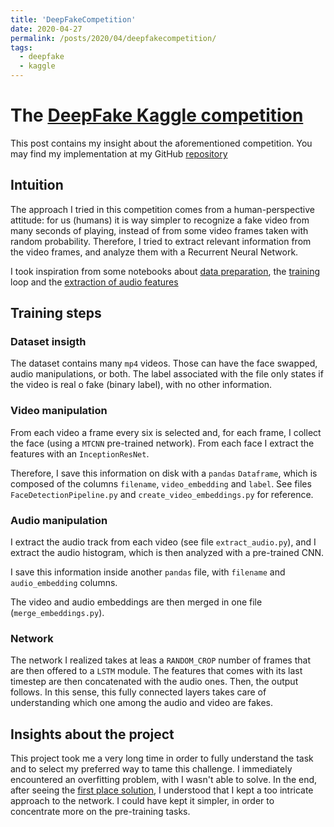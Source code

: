 ```yaml
---
title: 'DeepFakeCompetition'
date: 2020-04-27
permalink: /posts/2020/04/deepfakecompetition/
tags:
  - deepfake
  - kaggle
---
```


# The [DeepFake Kaggle competition](https://www.kaggle.com/c/deepfake-detection-challenge/)
This post contains my insight about the aforementioned competition. You may find my implementation at my GitHub [repository](https://github.com/mawanda-jun/DeepFakeDetection/)

## Intuition
The approach I tried in this competition comes from a human-perspective attitude: for us (humans) it is way simpler to recognize a fake video from many seconds of playing, instead of from some video frames taken with random probability. Therefore, I tried to extract relevant information from the video frames, and analyze them with a Recurrent Neural Network.

I took inspiration from some notebooks about [data preparation](https://www.kaggle.com/phunghieu/deepfake-detection-data-preparation-baseline), the [training](https://www.kaggle.com/phunghieu/deepfake-detection-training-baseline) loop and the [extraction of audio features](https://www.kaggle.com/cookiecs/resnext-audio-video/)

## Training steps
### Dataset insigth
The dataset contains many `mp4` videos. Those can have the face swapped, audio manipulations, or both. The label associated with the file only states if the video is real o fake (binary label), with no other information.

### Video manipulation
From each video a frame every six is selected and, for each frame, I collect the face (using a `MTCNN` pre-trained network). From each face I extract the features with an `InceptionResNet`. 

Therefore, I save this information on disk with a `pandas` `Dataframe`, which is composed of the columns `filename`, `video_embedding` and `label`. See files `FaceDetectionPipeline.py` and `create_video_embeddings.py` for reference.

### Audio manipulation
I extract the audio track from each video (see file `extract_audio.py`), and I extract the audio histogram, which is then analyzed with a pre-trained CNN.

I save this information inside another `pandas` file, with `filename` and `audio_embedding` columns.

The video and audio embeddings are then merged in one file (`merge_embeddings.py`).

### Network
The network I realized takes at leas a `RANDOM_CROP` number of frames that are then offered to a `LSTM` module. The features that comes with its last timestep are then concatenated with the audio ones. Then, the output follows. In this sense, this fully connected layers takes care of understanding which one among the audio and video are fakes.

## Insights about the project
This project took me a very long time in order to fully understand the task and to select my preferred way to tame this challenge. I immediately encountered an overfitting problem, with I wasn't able to solve. In the end, after seeing the [first place solution](https://www.kaggle.com/c/deepfake-detection-challenge/discussion/145721), I understood that I kept a too intricate approach to the network. I could have kept it simpler, in order to concentrate more on the pre-training tasks.
